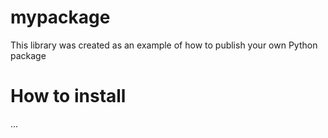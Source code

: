 # mypackage
This library was created as an example of how to publish your own Python package

# How to install
...